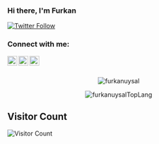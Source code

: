### Hi there, I'm Furkan

[![Twitter Follow](https://img.shields.io/twitter/follow/frkanuysal?color=1DA1F2&logo=twitter&style=for-the-badge)](https://twitter.com/intent/follow?original_referer=https%3A%2F%2Fgithub.com%2Ffrkanuysal&screen_name=frkanuysal)

### Connect with me:

[<img align="left" alt="furkanuysal | YouTube" width="22px" src="https://upload.wikimedia.org/wikipedia/commons/thumb/0/09/YouTube_full-color_icon_%282017%29.svg/2560px-YouTube_full-color_icon_%282017%29.svg.png" />][youtube]
[<img align="left" alt="furkanuysal | Twitter" width="22px" src="https://upload.wikimedia.org/wikipedia/sco/thumb/9/9f/Twitter_bird_logo_2012.svg/2534px-Twitter_bird_logo_2012.svg.png" />][twitter]
[<img align="left" alt="furkanuysal | LinkedIn" width="22px" src="https://upload.wikimedia.org/wikipedia/commons/thumb/e/e9/Linkedin_icon.svg/2048px-Linkedin_icon.svg.png" />][linkedin]

<br />
<br />

<p align="center"> <img src="https://github-readme-stats.vercel.app/api?username=furkanuysal&theme=radical&show_icons=true" alt="furkanuysal" />
<br/>

<p align="center"> <img src="https://github-readme-stats.vercel.app/api/top-langs/?username=furkanuysal&theme=radical" alt="furkanuysalTopLang"/>

<br/>

## Visitor Count
![Visitor Count](https://profile-counter.glitch.me/furkanuysal/count.svg)

[twitter]: https://twitter.com/frkanuysal
[youtube]: https://youtube.com/@mfurkanuysal
[linkedin]: https://linkedin.com/in/muhammedfurkanuysal/
